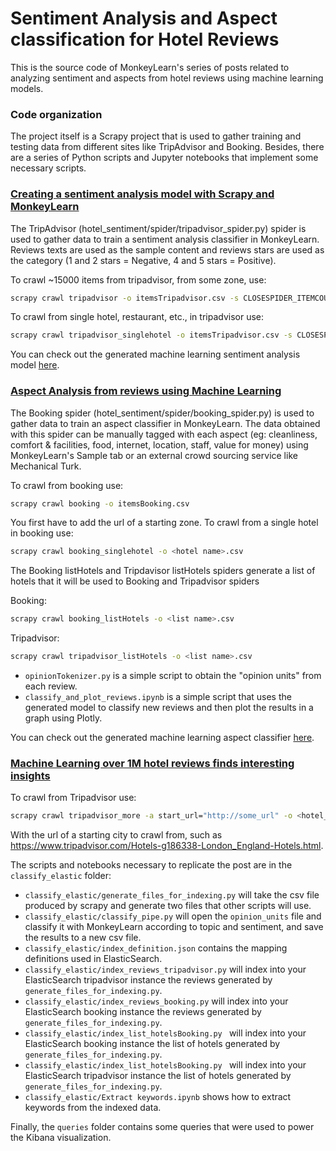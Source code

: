 # Sentiment Analysis and Aspect classification for Hotel Reviews

This is the source code of MonkeyLearn's series of posts related to analyzing sentiment and aspects from hotel reviews using machine learning models.

### Code organization

The project itself is a Scrapy project that is used to gather training and testing data from different sites like TripAdvisor and Booking. Besides, there are a series of Python scripts and Jupyter notebooks that implement some necessary scripts.

### [Creating a sentiment analysis model with Scrapy and MonkeyLearn](https://blog.monkeylearn.com/creating-sentiment-analysis-model-with-scrapy-and-monkeylearn/)

The TripAdvisor (hotel_sentiment/spider/tripadvisor_spider.py) spider is used to gather data to train a sentiment analysis classifier in MonkeyLearn. Reviews texts are used as the sample content and reviews stars are used as the category (1 and 2 stars = Negative, 4 and 5 stars = Positive).

To crawl ~15000 items from tripadvisor, from some zone, use:
```sh
scrapy crawl tripadvisor -o itemsTripadvisor.csv -s CLOSESPIDER_ITEMCOUNT=15000
```
To crawl from single hotel, restaurant, etc., in tripadvisor use:

```sh
scrapy crawl tripadvisor_singlehotel -o itemsTripadvisor.csv -s CLOSESPIDER_ITEMCOUNT=15000
```

You can check out the generated machine learning sentiment analysis model [here](https://app.monkeylearn.com/categorizer/projects/cl_rZ2P7hbs/tab/main-tab).

### [Aspect Analysis from reviews using Machine Learning](https://blog.monkeylearn.com/aspect-analysis-from-reviews-using-machine-learning/)

The Booking spider (hotel_sentiment/spider/booking_spider.py) is used to gather data to train an aspect classifier in MonkeyLearn. The data obtained with this spider can be manually tagged with each aspect (eg: cleanliness, comfort & facilities, food, internet, location, staff, value for money) using MonkeyLearn's Sample tab or an external crowd sourcing service like Mechanical Turk.

To crawl from booking use:
```sh
scrapy crawl booking -o itemsBooking.csv
```

You first have to add the url of a starting zone. To crawl from a single hotel in booking use:

```sh
scrapy crawl booking_singlehotel -o <hotel name>.csv
```

The Booking listHotels and Tripdavisor listHotels spiders generate a list of hotels that it will be used to Booking and Tripadvisor spiders

Booking:
```sh
scrapy crawl booking_listHotels -o <list name>.csv 
```

Tripadvisor:
```sh
scrapy crawl tripadvisor_listHotels -o <list name>.csv  
```


- ```opinionTokenizer.py``` is a simple script to obtain the "opinion units" from each review.
- ```classify_and_plot_reviews.ipynb``` is a simple script that uses the generated model to classify new reviews and then plot the results in a graph using Plotly.

You can check out the generated machine learning aspect classifier [here](https://app.monkeylearn.com/categorizer/projects/cl_TKb7XmdG/tab/main-tab).

### [Machine Learning over 1M hotel reviews finds interesting insights](https://blog.monkeylearn.com/machine-learning-1m-hotel-reviews-finds-interesting-insights/)

To crawl from Tripadvisor use:
```sh
scrapy crawl tripadvisor_more -a start_url="http://some_url" -o <hotel_name>.csv -s CLOSESPIDER_ITEMCOUNT=20000
```
With the url of a starting city to crawl from, such as https://www.tripadvisor.com/Hotels-g186338-London_England-Hotels.html.

The scripts and notebooks necessary to replicate the post are in the ```classify_elastic``` folder:

- ```classify_elastic/generate_files_for_indexing.py``` will take the csv file produced by scrapy and generate two files that other scripts will use.
- ```classify_elastic/classify_pipe.py``` will open the ```opinion_units``` file and classify it with MonkeyLearn according to topic and sentiment, and save the results to a new csv file.
- ```classify_elastic/index_definition.json``` contains the mapping definitions used in ElasticSearch.
- ```classify_elastic/index_reviews_tripadvisor.py``` will index into your ElasticSearch tripadvisor instance the reviews generated by ```generate_files_for_indexing.py```.
- ```classify_elastic/index_reviews_booking.py``` will index into your ElasticSearch booking instance the reviews generated by ```generate_files_for_indexing.py```.
- ```classify_elastic/index_list_hotelsBooking.py ``` will index into your ElasticSearch booking instance the list of hotels generated by ```generate_files_for_indexing.py```.
- ```classify_elastic/index_list_hotelsBooking.py ``` will index into your ElasticSearch tripadvisor instance the list of hotels generated by ```generate_files_for_indexing.py```.
- ```classify_elastic/Extract keywords.ipynb``` shows how to extract keywords from the indexed data.

Finally, the ```queries``` folder contains some queries that were used to power the Kibana visualization.
